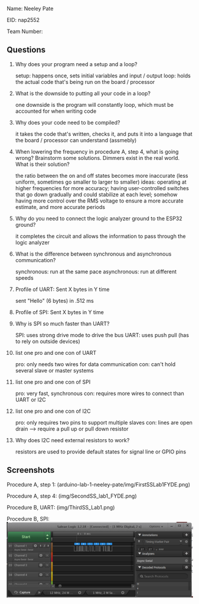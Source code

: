 Name: Neeley Pate

EID: nap2552

Team Number:

## Questions

1. Why does your program need a setup and a loop?

	setup: happens once, sets initial variables and input / output
	loop: holds the actual code that's being run on the board / processor

2. What is the downside to putting all your code in a loop?

    one downside is the program will constantly loop, which must be accounted for when writing code

3. Why does your code need to be compiled?

    it takes the code that's written, checks it, and puts it into a language that the board / processor can understand (assmebly)

4. When lowering the frequency in procedure A, step 4, what is going wrong? Brainstorm some solutions. Dimmers exist in the real world. What is their solution?

	the ratio between the on and off states becomes more inaccurate (less uniform, sometimes go smaller to larger to smaller)
	ideas: operating at higher frequencies for more accuracy; having user-controlled switches that go down gradually and could stabilize at each level;
		somehow having more control over the RMS voltage to ensure a more accurate estimate, and more accurate periods

5. Why do you need to connect the logic analyzer ground to the ESP32 ground?

    it completes the circuit and allows the information to pass through the logic analyzer

6. What is the difference between synchronous and asynchronous communication?

    synchronous: run at the same pace
	asynchronous: run at different speeds

7. Profile of UART: Sent X bytes in Y time 

    sent "Hello" (6 bytes) in .512 ms

8. Profile of SPI: Sent X bytes in Y time

    

9. Why is SPI so much faster than UART?

    SPI: uses strong drive mode to drive the bus
	UART: uses push pull (has to rely on outside devices)

10. list one pro and one con of UART

    pro: only needs two wires for data communication
	con: can't hold several slave or master systems

11. list one pro and one con of SPI

    pro: very fast, synchronous
	con: requires more wires to connect than UART or I2C

12. list one pro and one con of I2C

    pro: only requires two pins to support multiple slaves
	con: lines are open drain --> require a pull up or pull down resistor

13. Why does I2C need external resistors to work?

    resistors are used to provide default states for signal line or GPIO pins

## Screenshots

Procedure A, step 1:
(arduino-lab-1-neeley-pate/img/FirstSSLab1FYDE.png)

Procedure A, step 4:
(img/SecondSS_lab1_FYDE.png)

Procedure B, UART:
(img/ThirdSS_Lab1.png)

Procedure B, SPI:
![Put path to your image here ->](img/ThirdSS_Lab1.png)
